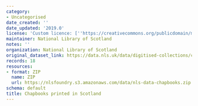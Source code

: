 ```yaml
---
category:
- Uncategorised
date_created: ''
date_updated: '2019.0'
license: 'Custom licence: [''https://creativecommons.org/publicdomain/mark/1.0/'']'
maintainer: National Library of Scotland
notes: ''
organization: National Library of Scotland
original_dataset_link: https://data.nls.uk/data/digitised-collections/chapbooks-printed-in-scotland/
records: 18
resources:
- format: ZIP
  name: ZIP
  url: https://nlsfoundry.s3.amazonaws.com/data/nls-data-chapbooks.zip
schema: default
title: Chapbooks printed in Scotland
---
```

